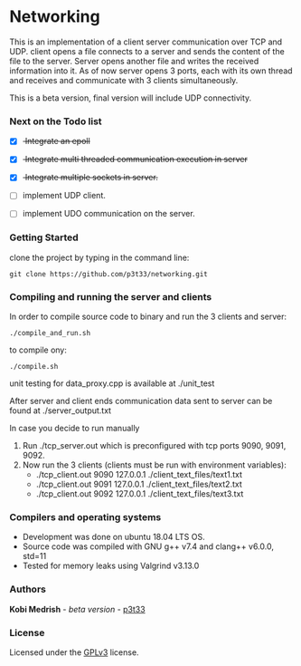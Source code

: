 # Networking
This is an implementation of a client server communication over TCP and UDP.
client opens a file connects to a server and sends the content of the file to
the server. Server opens another file and writes the received information into
it. As of now server opens 3 ports, each with its own
thread and receives and  communicate with 3 clients simultaneously.

This is a beta version, final version will include UDP connectivity.

### Next on the Todo list
- [x] <del> Integrate an epoll </del>
- [x] <del> Integrate multi threaded communication execution in server</del>
- [X] <del> Integrate multiple sockets in server.</del> 
- [ ] implement UDP client.
- [ ] implement UDO communication on the server. 


### Getting Started
clone the project by typing in the command line:
```
git clone https://github.com/p3t33/networking.git
```

### Compiling and running the server and clients
In order to compile source code to binary and run the 3 clients and server: 
```
./compile_and_run.sh
```
to compile ony:
```
./compile.sh
```
unit testing for data_proxy.cpp is available at ./unit_test

After server and client ends communication data sent to server can be found
at ./server_output.txt

In case you decide to run manually
1. Run ./tcp_server.out which is preconfigured with tcp ports 9090, 9091, 9092.
2. Now run the 3 clients (clients must be run with environment variables):
    * ./tcp_client.out 9090 127.0.0.1 ./client_text_files/text1.txt
    * ./tcp_client.out 9091 127.0.0.1 ./client_text_files/text2.txt   
    * ./tcp_client.out 9092 127.0.0.1 ./client_text_files/text3.txt
     
### Compilers and operating systems
* Development was done on ubuntu 18.04 LTS OS.
* Source code was compiled with GNU g++ v7.4 and clang++ v6.0.0, std=11
* Tested for memory leaks using Valgrind v3.13.0

### Authors

**Kobi Medrish** - *beta version* - [p3t33](https://github.com/p3t33)

### License

Licensed under the [GPLv3](http://www.gnu.org/licenses/gpl-3.0.html) license.